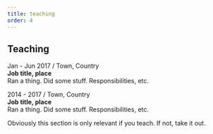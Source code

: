```yaml
---
title: teaching
order: 4
---
```


## Teaching

Jan - Jun 2017 / Town, Country  
**Job title, place**  
Ran a thing. Did some stuff. Responsibilities, etc.

2014 - 2017 / Town, Country  
**Job title, place**  
Ran a thing. Did some stuff. Responsibilities, etc.

Obviously this section is only relevant if you teach. If not, take it out.